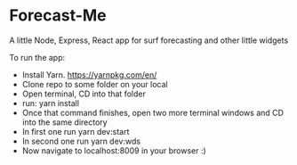 # Forecast-Me
A little Node, Express, React app for surf forecasting and other little widgets


To run the app:

- Install Yarn. https://yarnpkg.com/en/
- Clone repo to some folder on your local
- Open terminal, CD into that folder
- run: yarn install
- Once that command finishes, open two more terminal windows and CD into the same directory
- In first one run yarn dev:start
- In second one run yarn dev:wds
- Now navigate to localhost:8009 in your browser :)
